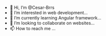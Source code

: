 - 👋 Hi, I’m @Cesar-Brrs
- 👀 I’m interested in web development...
- 🌱 I’m currently learning Angular framework...
- 💞️ I’m looking to collaborate on websites...
- 📫 How to reach me ...

<!---
Cesar-Brrs/Cesar-Brrs is a ✨ special ✨ repository because its `README.md` (this file) appears on your GitHub profile.
You can click the Preview link to take a look at your changes.
--->
